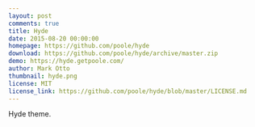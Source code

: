 ```yaml
---
layout: post
comments: true
title: Hyde
date: 2015-08-20 00:00:00
homepage: https://github.com/poole/hyde
download: https://github.com/poole/hyde/archive/master.zip
demo: https://hyde.getpoole.com/
author: Mark Otto
thumbnail: hyde.png
license: MIT
license_link: https://github.com/poole/hyde/blob/master/LICENSE.md
---
```


Hyde theme.

